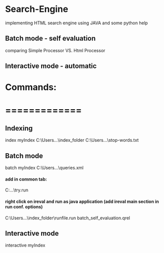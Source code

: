 # Search-Engine
implementing HTML search engine using JAVA and some python help

## Batch mode - self evaluation
comparing Simple Processor VS. Html Processor

## Interactive mode - automatic

# Commands:
# =============

## Indexing
index myIndex C:\Users\...\index_folder C:\Users\...\stop-words.txt

## Batch mode
batch myIndex C:\Users\...\queries.xml

#### add in common tab:
C:\...\try.run

#### right click on ireval and run as java application (add ireval main section in run conf. options) 
C:\Users\...\index_folder\runfile.run batch_self_evaluation.qrel
## Interactive mode
interactive myIndex

